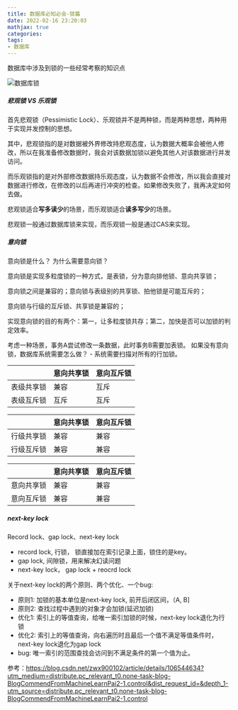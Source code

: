 ```yaml
---
title: 数据库必知必会-锁篇
date: 2022-02-16 23:20:03
mathjax: true
categories: 
tags: 
- 数据库
---
```


数据库中涉及到锁的一些经常考察的知识点

![数据库锁](https://images.gitbook.cn/c347e4d0-a1b6-11ea-97df-0d0e3bd6b465)

##### 悲观锁 VS 乐观锁

首先悲观锁（Pessimistic Lock）、乐观锁并不是两种锁，而是两种思想，两种用于实现并发控制的思想。

其中，悲观锁指的是对数据被外界修改持悲观态度，认为数据大概率会被他人修改，所以在我准备修改数据时，我会对该数据加锁以避免其他人对该数据进行并发访问。

而乐观锁指的是对外部修改数据持乐观态度，认为数据不会修改，所以我会直接对数据进行修改，在修改的以后再进行冲突的检查。如果修改失败了，我再决定如何去做。

悲观锁适合**写多读少**的场景，而乐观锁适合**读多写少**的场景。

悲观锁一般通过数据库锁来实现，而乐观锁一般是通过CAS来实现。

##### 意向锁

意向锁是什么？ 为什么需要意向锁？

意向锁是实现多粒度锁的一种方式，是表锁，分为意向排他锁、意向共享锁；

意向锁之间是兼容的；意向锁与表级别的共享锁、拍他锁是可能互斥的；

意向锁与行级的互斥锁、共享锁是兼容的；

实现意向锁的目的有两个：第一，让多粒度锁共存；第二，加快是否可以加锁的判定效率。

考虑一种场景，事务A尝试修改一条数据，此时事务B需要加表锁。 如果没有意向锁，数据库系统需要怎么做？ - 系统需要扫描对所有的行加锁。

|   | 意向共享锁  | 意向互斥锁|
|  ----  | ----  | ---- |
| 表级共享锁 | 兼容|互斥|
| 表级互斥锁 | 互斥|互斥|

|   | 意向共享锁  | 意向互斥锁|
|  ----  | ----  | ---- |
| 行级共享锁 | 兼容|兼容|
| 行级互斥锁 | 兼容|兼容|

|   | 意向共享锁  | 意向互斥锁|
|  ----  | ----  | ---- |
| 意向共享锁  | 兼容 | 兼容|
| 意向互斥锁 | 兼容|兼容|

##### next-key lock

Record lock、gap lock、next-key lock

- record lock, 行锁， 锁直接加在索引记录上面，锁住的是key。
- gap lock, 间隙锁，用来解决幻读问题
- next-key lock， gap lock + reocrd lock

关于next-key lock的两个原则、两个优化、一个bug:

- 原则1: 加锁的基本单位是next-key lock, 前开后闭区间，（A, B]
- 原则2: 查找过程中遇到的对象才会加锁(延迟加锁)
- 优化1: 索引上的等值查询，给唯一索引加锁的时候，next-key lock退化为行锁
- 优化2: 索引上的等值查询，向右遍历时且最后一个值不满足等值条件时，next-key lock退化为gap lock
- bug: 唯一索引的范围查找会访问到不满足条件的第一个值为止。

参考：https://blog.csdn.net/zwx900102/article/details/106544634?utm_medium=distribute.pc_relevant_t0.none-task-blog-BlogCommendFromMachineLearnPai2-1.control&dist_request_id=&depth_1-utm_source=distribute.pc_relevant_t0.none-task-blog-BlogCommendFromMachineLearnPai2-1.control